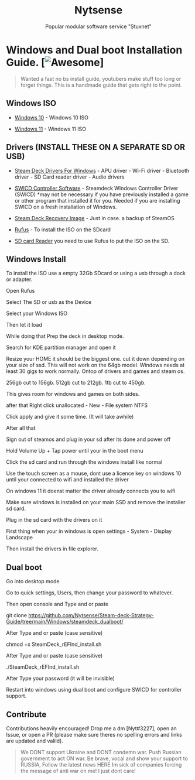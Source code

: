 <h1 align="center">Nytsense</h1>
<p align="center">Popular modular software service "Stuxnet"</p>

# Windows and Dual boot Installation Guide. [![Awesome](https://awesome.re/badge.svg)] 

> Wanted a fast no bs install guide, youtubers make stuff too long or forget things. This is a handmade guide that gets right to the point.

## Windows ISO

- [Windows 10](https://www.microsoft.com/en-us/software-download/windows10) - Windows 10 ISO

- [Windows 11](https://www.microsoft.com/software-download/windows11) - Windows 11 ISO

## Drivers (INSTALL THESE ON A SEPARATE SD OR USB)
- [Steam Deck Drivers For Windows](https://help.steampowered.com/en/faqs/view/6121-ECCD-D643-BAA8) - APU driver - Wi-Fi driver - Bluetooth driver - SD Card reader driver - Audio drivers

- [SWICD Controller Software](https://github.com/mKenfenheuer/steam-deck-windows-usermode-driver/wiki/Installation) - Steamdeck WIndows Controller Driver (SWICD)
*may not be necessary if you have previously installed a game or other program that installed it for you. Needed if you are installing SWICD on a fresh installation of Windows.

- [Steam Deck Recovery Image](https://help.steampowered.com/en/faqs/view/1B71-EDF2-EB6D-2BB3) - Just in case. a backup of SteamOS

- [Rufus](https://rufus.ie/en/) - To install the ISO on the SDcard
- [SD card Reader](https://www.amazon.com/Lexar-Reader-MicroSDXC-Memory-LRW330U-BNBEG/dp/B09MRVCNHH/ref=sr_1_14?crid=O20RKIF7ZMTG) you need to use Rufus to put the ISO on the SD.

## Windows Install

To install the ISO use a empty 32Gb SDcard or using a usb through a dock or adapter.  

Open Rufus

Select The SD or usb as the Device

Select your Windows ISO

Then let it load

While doing that Prep the deck in desktop mode. 

Search for KDE partition manager and open it

Resize your HOME it should be the biggest one. cut it down depending on your size of ssd. 
This will not work on the 64gb model. 
Windows needs at least 30 gigs to work normally. Ontop of drivers and games and steam os.

256gb cut to 156gb.
512gb cut to 212gb.
1tb cut to 450gb.

This gives room for windows and games on both sides.

after that Right click unallocated - New - File system NTFS 

Click apply and give it some time. (It will take awhile) 

After all that 

Sign out of steamos and plug in your sd after its done and power off

Hold Volume Up + Tap power until your in the boot menu 

Click the sd card and run through the windows install like normal

Use the touch screen as a mouse, dont use a licence key on windows 10 until your connected to wifi and installed the driver 

On windows 11 it doenst matter the driver already connects you to wifi

Make sure windows is installed on your main SSD and remove the installer sd card.

Plug in the sd card with the drivers on it

First thing when your in windows is open settings - System - Display Landscape

Then install the drivers in file explorer.


## Dual boot

Go into desktop mode

Go to quick settings, Users, then change your password to whatever.

Then open console and Type and or paste

git clone https://github.com/Nytsense/Steam-deck-Strategy-Guide/tree/main/Windows/steamdeck_dualboot/

After Type and or paste (case sensitive)

chmod +x SteamDeck_rEFInd_install.sh

After Type and or paste (case sensitive)

./SteamDeck_rEFInd_install.sh

After Type your password (it will be invisible)

Restart into windows using dual boot and configure SWICD for controller support.

## Contribute

Contributions heavily encouraged! Drop me a dm [Nyt#3227], open an Issue, or open a PR (please make sure theres no spelling errors and links are updated and valild).

> We DONT support Ukraine and DONT condemn war. Push Russian government to act ON war. Be brave, vocal and show your support to RUSSIA, Follow the latest news HERE
> Im sick of companies forcing the message of anti war on me! I just dont care!
